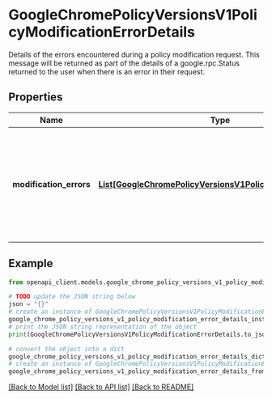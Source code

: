 # GoogleChromePolicyVersionsV1PolicyModificationErrorDetails

Details of the errors encountered during a policy modification request. This message will be returned as part of the details of a google.rpc.Status returned to the user when there is an error in their request.

## Properties

Name | Type | Description | Notes
------------ | ------------- | ------------- | -------------
**modification_errors** | [**List[GoogleChromePolicyVersionsV1PolicyModificationError]**](GoogleChromePolicyVersionsV1PolicyModificationError.md) | Output only. List of specific policy modifications errors that may have occurred during a modifying request. | [optional] [readonly] 

## Example

```python
from openapi_client.models.google_chrome_policy_versions_v1_policy_modification_error_details import GoogleChromePolicyVersionsV1PolicyModificationErrorDetails

# TODO update the JSON string below
json = "{}"
# create an instance of GoogleChromePolicyVersionsV1PolicyModificationErrorDetails from a JSON string
google_chrome_policy_versions_v1_policy_modification_error_details_instance = GoogleChromePolicyVersionsV1PolicyModificationErrorDetails.from_json(json)
# print the JSON string representation of the object
print(GoogleChromePolicyVersionsV1PolicyModificationErrorDetails.to_json())

# convert the object into a dict
google_chrome_policy_versions_v1_policy_modification_error_details_dict = google_chrome_policy_versions_v1_policy_modification_error_details_instance.to_dict()
# create an instance of GoogleChromePolicyVersionsV1PolicyModificationErrorDetails from a dict
google_chrome_policy_versions_v1_policy_modification_error_details_from_dict = GoogleChromePolicyVersionsV1PolicyModificationErrorDetails.from_dict(google_chrome_policy_versions_v1_policy_modification_error_details_dict)
```
[[Back to Model list]](../README.md#documentation-for-models) [[Back to API list]](../README.md#documentation-for-api-endpoints) [[Back to README]](../README.md)


